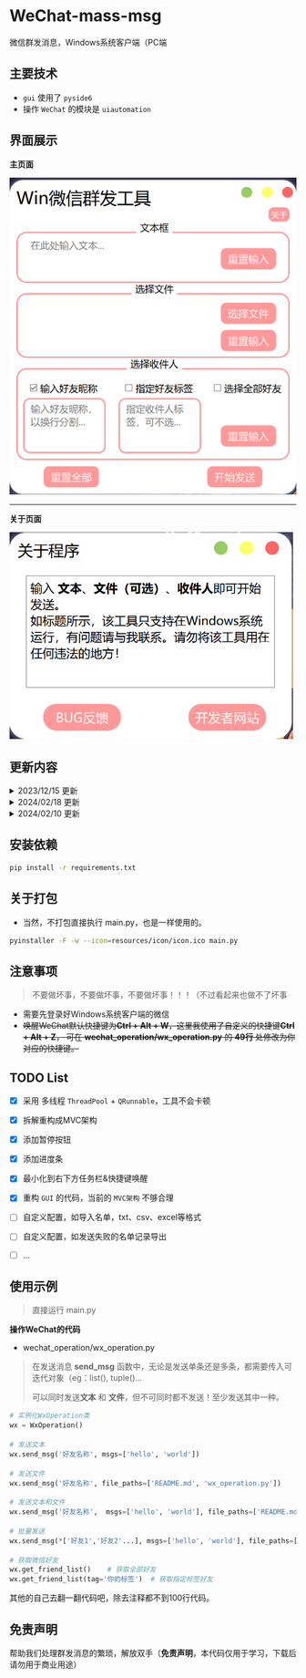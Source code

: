 # WeChat-mass-msg

微信群发消息，Windows系统客户端（PC端

## 主要技术
- `gui` 使用了 `pyside6`
- 操作 `WeChat` 的模块是 `uiautomation`

## 界面展示



**主页面**

![](resources/images/main.png)

---

**关于页面**


![](resources/images/about.png)


## 更新内容
<details>
<summary>2023/12/15 更新</summary>

1. 唤醒`WeChat` 由快捷键更改为`Windows`系统层面唤醒微信窗口
    ```python
    def __wake_up_window():
        """唤醒微信窗口"""
        hwnd = win32gui.FindWindow('WeChatMainWndForPC', '微信')
        # 展示窗口
        win32gui.SetForegroundWindow(hwnd)
        win32gui.ShowWindow(hwnd, win32con.SW_SHOWDEFAULT)
    ```

2. 完善在没有100%匹配好友昵称时候，获取当前面板的昵称做匹配
    ```python
    # 获取到真实的昵称（获取当前面板的备注名称）, 有时候输入不全, 可以搜索到，但输入内容时候会报错
   def __get_current_panel_nickname(self) -> str:
        """获取当前面板的好友昵称"""
        for idx in range(1, 10):
            current_panel_nickname = self.wx_window.TextControl(foundIndex=idx).Name
            if current_panel_nickname:
                return current_panel_nickname
    ```
3. 发送消息时，如果当前面板的好友昵称与需发送的好友昵称一直，则无需再次搜索跳转到好友面板
    ```python
    if self.__get_current_panel_nickname() != name:
        self.__goto_chat_box(name=name)
    ```
4. 工具启动时，`WeChat`和工具都会置顶，工具关闭时 `WeChat`最小化。

</details>

<details>

<summary>2024/02/18 更新</summary>

1. 快捷键唤醒和隐藏
- 使用 `keyboard` 键盘监听模块，按下快捷键 `Ctrl+Alt+Q` 进行隐藏或展示工具
    ```python
    import keyboard
    
    keyboard.add_hotkey('Ctrl+Alt+Q', window.restore_from_tray)
    ```
2. 最小化到任务栏
- 使用 `Esc` 和 `Ctrl+Alt+Q` 都可以进行最小化到任务栏。
    ```python
    def listen_keyboard(self):
        # 键盘监听
        shortcut = QShortcut(QKeySequence("Esc"), self)
        # 当按下 Esc 键时隐藏窗口
        shortcut.activated.connect(self.restore_from_tray)
    ```
3. 如果未登录微信程序在启动时候退出
- 通过判断进程名称实现，使用 `psutil`
    ```python
    import psutil
    
    def get_specific_process(proc_name: str = 'WeChat.exe') -> bool:
        """获取指定进程是否存在"""
        return any(proc.name() == proc_name for proc in psutil.process_iter(attrs=['name']))
    ```

</details>

<details>
<summary>2024/02/10 更新</summary>
<h5>重新调整了 `MVC` 架构</h5>
- GUI 工具更加健壮
</details>

## 安装依赖

```bash
pip install -r requirements.txt
```


## 关于打包
- 当然，不打包直接执行 main.py，也是一样使用的。
```bash
pyinstaller -F -w --icon=resources/icon/icon.ico main.py
```


## 注意事项

> 不要做坏事，不要做坏事，不要做坏事！！！（不过看起来也做不了坏事

- 需要先登录好Windows系统客户端的微信
- ~~唤醒WeChat默认快捷键为**Ctrl + Alt + W**，这里我使用了自定义的快捷键**Ctrl + Alt + Z**， 
  可在 **wechat_operation/wx_operation.py** 的 **49行** 处修改为你对应的快捷键。~~



## TODO List
- [x] 采用 多线程 `ThreadPool` + `QRunnable`，工具不会卡顿
- [x] 拆解重构成MVC架构
- [x] 添加暂停按钮
- [x] 添加进度条
- [x] 最小化到右下方任务栏&快捷键唤醒
- [x] 重构 `GUI` 的代码，当前的 `MVC架构` 不够合理
- [ ] 自定义配置，如导入名单，txt、csv、excel等格式
- [ ] 自定义配置，如发送失败的名单记录导出
- [ ] ...



## 使用示例
> 直接运行 main.py


**操作WeChat的代码**

- wechat_operation/wx_operation.py
> 在发送消息 **send_msg** 函数中，无论是发送单条还是多条，都需要传入可迭代对象（eg：list(), tuple()...
>
> 可以同时发送**文本** 和 **文件**，但不可同时都不发送！至少发送其中一种。



```python
# 实例化WxOperation类
wx = WxOperation()

# 发送文本
wx.send_msg('好友名称', msgs=['hello', 'world'])

# 发送文件
wx.send_msg('好友名称', file_paths=['README.md', 'wx_operation.py'])

# 发送文本和文件
wx.send_msg('好友名称',  msgs=['hello', 'world'], file_paths=['README.md', 'wx_operation.py'])

# 批量发送
wx.send_msg(*['好友1','好友2'...], msgs=['hello', 'world'], file_paths=['README.md', 'wx_operation.py'])

# 获取微信好友
wx.get_friend_list()	# 获取全部好友
wx.get_friend_list(tag='你的标签')  # 获取指定标签好友
```



其他的自己去翻一翻代码吧，除去注释都不到100行代码。





## 免责声明

帮助我们处理群发消息的繁琐，解放双手（**免责声明**，本代码仅用于学习，下载后请勿用于商业用途）

